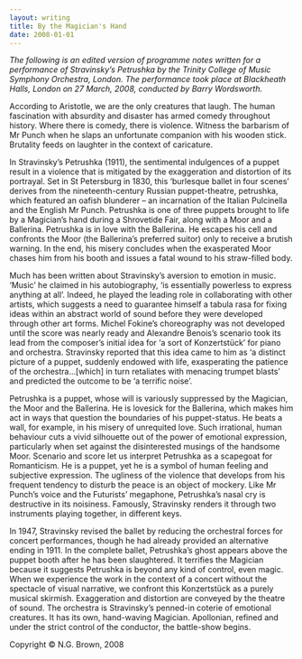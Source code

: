 ```yaml
---
layout: writing
title: By the Magician's Hand
date: 2008-01-01
---
```


*The following is an edited version of programme notes written for a performance of Stravinsky’s Petrushka by the Trinity College of Music Symphony Orchestra, London. The performance took place at Blackheath Halls, London on 27 March, 2008, conducted by Barry Wordsworth.*

According to Aristotle, we are the only creatures that laugh. The human fascination with absurdity and disaster has armed comedy throughout history. Where there is comedy, there is violence. Witness the barbarism of Mr Punch when he slaps an unfortunate companion with his wooden stick. Brutality feeds on laughter in the context of caricature.

In Stravinsky’s Petrushka (1911), the sentimental indulgences of a puppet result in a violence that is mitigated by the exaggeration and distortion of its portrayal. Set in St Petersburg in 1830, this ‘burlesque ballet in four scenes’ derives from the nineteenth-century Russian puppet-theatre, petrushka, which featured an oafish blunderer – an incarnation of the Italian Pulcinella and the English Mr Punch. Petrushka is one of three puppets brought to life by a Magician’s hand during a Shrovetide Fair, along with a Moor and a Ballerina. Petrushka is in love with the Ballerina. He escapes his cell and confronts the Moor (the Ballerina’s preferred suitor) only to receive a brutish warning. In the end, his misery concludes when the exasperated Moor chases him from his booth and issues a fatal wound to his straw-filled body.

Much has been written about Stravinsky’s aversion to emotion in music. ‘Music’ he claimed in his autobiography, ‘is essentially powerless to express anything at all’. Indeed, he played the leading role in collaborating with other artists, which suggests a need to guarantee himself a tabula rasa for fixing ideas within an abstract world of sound before they were developed through other art forms. Michel Fokine’s choreography was not developed until the score was nearly ready and Alexandre Benois’s scenario took its lead from the composer’s initial idea for ‘a sort of Konzertstück’ for piano and orchestra. Stravinsky reported that this idea came to him as ‘a distinct picture of a puppet, suddenly endowed with life, exasperating the patience of the orchestra…[which] in turn retaliates with menacing trumpet blasts’ and predicted the outcome to be ‘a terrific noise’.

Petrushka is a puppet, whose will is variously suppressed by the Magician, the Moor and the Ballerina. He is lovesick for the Ballerina, which makes him act in ways that question the boundaries of his puppet-status. He beats a wall, for example, in his misery of unrequited love. Such irrational, human behaviour cuts a vivid silhouette out of the power of emotional expression, particularly when set against the disinterested musings of the handsome Moor. Scenario and score let us interpret Petrushka as a scapegoat for Romanticism. He is a puppet, yet he is a symbol of human feeling and subjective expression. The ugliness of the violence that develops from his frequent tendency to disturb the peace is an object of mockery. Like Mr Punch’s voice and the Futurists’ megaphone, Petrushka’s nasal cry is destructive in its noisiness. Famously, Stravinsky renders it through two instruments playing together, in different keys.

In 1947, Stravinsky revised the ballet by reducing the orchestral forces for concert performances, though he had already provided an alternative ending in 1911. In the complete ballet, Petrushka’s ghost appears above the puppet booth after he has been slaughtered. It terrifies the Magician because it suggests Petrushka is beyond any kind of control, even magic. When we experience the work in the context of a concert without the spectacle of visual narrative, we confront this Konzertstück as a purely musical skirmish. Exaggeration and distortion are conveyed by the theatre of sound. The orchestra is Stravinsky’s penned-in coterie of emotional creatures. It has its own, hand-waving Magician. Apollonian, refined and under the strict control of the conductor, the battle-show begins.

Copyright © N.G. Brown, 2008
